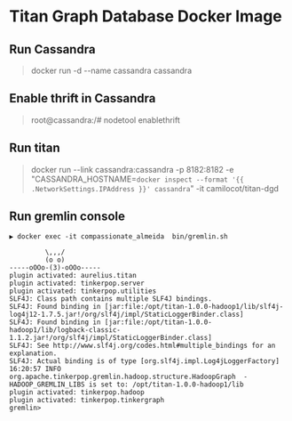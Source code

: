 # Titan Graph Database Docker Image

## Run Cassandra
> docker run -d --name cassandra cassandra

## Enable thrift in Cassandra
> root@cassandra:/# nodetool enablethrift

## Run titan
> docker run --link cassandra:cassandra -p 8182:8182 -e "CASSANDRA_HOSTNAME=`docker inspect --format '{{ .NetworkSettings.IPAddress }}' cassandra`" -it camilocot/titan-dgd

## Run gremlin console
```
▶ docker exec -it compassionate_almeida  bin/gremlin.sh

         \,,,/
         (o o)
-----oOOo-(3)-oOOo-----
plugin activated: aurelius.titan
plugin activated: tinkerpop.server
plugin activated: tinkerpop.utilities
SLF4J: Class path contains multiple SLF4J bindings.
SLF4J: Found binding in [jar:file:/opt/titan-1.0.0-hadoop1/lib/slf4j-log4j12-1.7.5.jar!/org/slf4j/impl/StaticLoggerBinder.class]
SLF4J: Found binding in [jar:file:/opt/titan-1.0.0-hadoop1/lib/logback-classic-1.1.2.jar!/org/slf4j/impl/StaticLoggerBinder.class]
SLF4J: See http://www.slf4j.org/codes.html#multiple_bindings for an explanation.
SLF4J: Actual binding is of type [org.slf4j.impl.Log4jLoggerFactory]
16:20:57 INFO  org.apache.tinkerpop.gremlin.hadoop.structure.HadoopGraph  - HADOOP_GREMLIN_LIBS is set to: /opt/titan-1.0.0-hadoop1/lib
plugin activated: tinkerpop.hadoop
plugin activated: tinkerpop.tinkergraph
gremlin>

```
